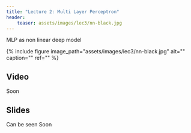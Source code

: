 ```yaml
---
title: "Lecture 2: Multi Layer Perceptron"
header:
    teaser: assets/images/lec3/nn-black.jpg
---
```


MLP as non linear deep model

{% include figure
image_path="assets/images/lec3/nn-black.jpg"
alt="" caption="" ref=""
%}


## Video
Soon


## Slides

Can be seen Soon

